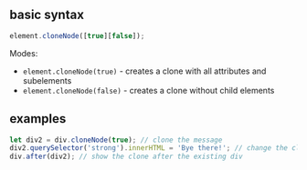 ## basic syntax
```js
element.cloneNode([true][false]);
```

Modes:
- `element.cloneNode(true)` - creates a clone with all attributes and subelements
- `element.cloneNode(false)` - creates a clone without child elements

## examples
```js
let div2 = div.cloneNode(true); // clone the message
div2.querySelector('strong').innerHTML = 'Bye there!'; // change the clone
div.after(div2); // show the clone after the existing div
```